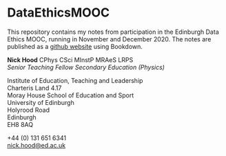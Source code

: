 # DataEthicsMOOC

This repository contains my notes from participation in the Edinburgh Data Ethics MOOC, running in November and December 2020. The notes are published as a [github website](//cullaloe.com/DataEthicsMOOC) using Bookdown.

**Nick Hood** CPhys CSci MInstP MRAeS LRPS  
*Senior Teaching Fellow Secondary Education (Physics)*

Institute of Education, Teaching and Leadership  
Charteris Land 4.17  
Moray House School of Education and Sport  
University of Edinburgh  
Holyrood Road  
Edinburgh  
EH8 8AQ

+44 (0) 131 651 6341  
<nick.hood@ed.ac.uk>

 
